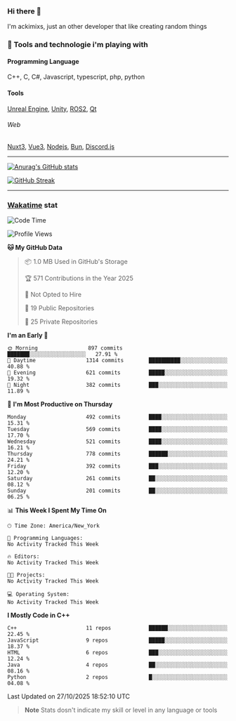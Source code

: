 ### Hi there 👋

I'm ackimixs, just an other developer that like creating random things

### 🧰 Tools and technologie i'm playing with

#### Programming Language
C++, C, C#, Javascript, typescript, php, python

#### Tools
[Unreal Engine](https://www.unrealengine.com), [Unity](https://unity.com/), [ROS2](https://ros.org/), [Qt](https://www.qt.io/)

###### Web
[Nuxt3](https://nuxt.com/), [Vue3](https://vuejs.org/), [Nodejs](https://nodejs.org), [Bun](https://bun.sh/), [Discord.js](https://discord.js.org/)

---

[![Anurag's GitHub stats](https://github-readme-stats.vercel.app/api?username=ackimixs&show_icons=true&theme=github_dark&count_private=true)](https://github.com/anuraghazra/github-readme-stats)

[![GitHub Streak](https://github-readme-streak-stats.herokuapp.com?user=Ackimixs&theme=github-dark-blue&date_format=j%20M%5B%20Y%5D&mode=weekly)](https://git.io/streak-stats)

---
 
 ### [Wakatime](https://wakatime.com/) stat

<!--START_SECTION:waka-->
![Code Time](http://img.shields.io/badge/Code%20Time-1%2C770%20hrs%2033%20mins-blue)

![Profile Views](http://img.shields.io/badge/Profile%20Views-5-blue)

**🐱 My GitHub Data** 

> 📦 1.0 MB Used in GitHub's Storage 
 > 
> 🏆 571 Contributions in the Year 2025
 > 
> 🚫 Not Opted to Hire
 > 
> 📜 19 Public Repositories 
 > 
> 🔑 25 Private Repositories 
 > 
**I'm an Early 🐤** 

```text
🌞 Morning                897 commits         ███████░░░░░░░░░░░░░░░░░░   27.91 % 
🌆 Daytime                1314 commits        ██████████░░░░░░░░░░░░░░░   40.88 % 
🌃 Evening                621 commits         █████░░░░░░░░░░░░░░░░░░░░   19.32 % 
🌙 Night                  382 commits         ███░░░░░░░░░░░░░░░░░░░░░░   11.89 % 
```
📅 **I'm Most Productive on Thursday** 

```text
Monday                   492 commits         ████░░░░░░░░░░░░░░░░░░░░░   15.31 % 
Tuesday                  569 commits         ████░░░░░░░░░░░░░░░░░░░░░   17.70 % 
Wednesday                521 commits         ████░░░░░░░░░░░░░░░░░░░░░   16.21 % 
Thursday                 778 commits         ██████░░░░░░░░░░░░░░░░░░░   24.21 % 
Friday                   392 commits         ███░░░░░░░░░░░░░░░░░░░░░░   12.20 % 
Saturday                 261 commits         ██░░░░░░░░░░░░░░░░░░░░░░░   08.12 % 
Sunday                   201 commits         ██░░░░░░░░░░░░░░░░░░░░░░░   06.25 % 
```


📊 **This Week I Spent My Time On** 

```text
🕑︎ Time Zone: America/New_York

💬 Programming Languages: 
No Activity Tracked This Week

🔥 Editors: 
No Activity Tracked This Week

🐱‍💻 Projects: 
No Activity Tracked This Week

💻 Operating System: 
No Activity Tracked This Week
```

**I Mostly Code in C++** 

```text
C++                      11 repos            ██████░░░░░░░░░░░░░░░░░░░   22.45 % 
JavaScript               9 repos             █████░░░░░░░░░░░░░░░░░░░░   18.37 % 
HTML                     6 repos             ███░░░░░░░░░░░░░░░░░░░░░░   12.24 % 
Java                     4 repos             ██░░░░░░░░░░░░░░░░░░░░░░░   08.16 % 
Python                   2 repos             █░░░░░░░░░░░░░░░░░░░░░░░░   04.08 % 
```




 Last Updated on 27/10/2025 18:52:10 UTC
<!--END_SECTION:waka-->

> **Note**
> Stats dosn't indicate my skill or level in any language or tools
